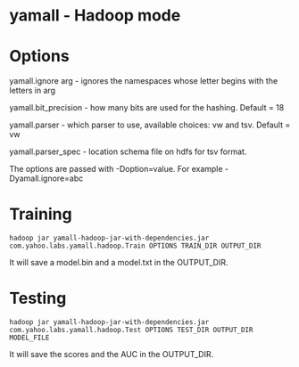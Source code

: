 # yamall - Hadoop mode

# Options
yamall.ignore arg - ignores the namespaces whose letter begins with the letters in arg

yamall.bit_precision - how many bits are used for the hashing. Default = 18

yamall.parser - which parser to use, available choices: vw and tsv. Default = vw

yamall.parser_spec - location schema file on hdfs for tsv format.

The options are passed with -Doption=value. For example -Dyamall.ignore=abc

# Training
`hadoop jar yamall-hadoop-jar-with-dependencies.jar com.yahoo.labs.yamall.hadoop.Train OPTIONS TRAIN_DIR OUTPUT_DIR`

It will save a model.bin and a model.txt in the OUTPUT_DIR.

# Testing
`hadoop jar yamall-hadoop-jar-with-dependencies.jar com.yahoo.labs.yamall.hadoop.Test OPTIONS TEST_DIR OUTPUT_DIR MODEL_FILE`

It will save the scores and the AUC in the OUTPUT_DIR.